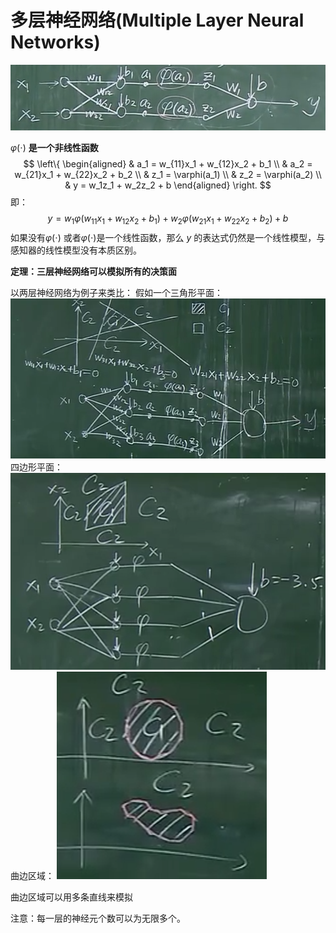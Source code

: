 # 多层神经网络(Multiple Layer Neural Networks)

![](images/Snipaste_2021-09-10_11-00-41.png)

$\varphi(\cdot)$ **是一个非线性函数**
$$
\left\{
\begin{aligned}
    & a_1 = w_{11}x_1 + w_{12}x_2 + b_1 \\
    & a_2 = w_{21}x_1 + w_{22}x_2 + b_2 \\
    & z_1 = \varphi(a_1) \\
    & z_2 = \varphi(a_2) \\
    & y = w_1z_1 + w_2z_2 + b
\end{aligned}
\right.
$$
即：
$$
y = w_1\varphi(w_{11}x_1 + w_{12}x_2 + b_1) + w_2\varphi(w_{21}x_1 + w_{22}x_2 + b_2) + b
$$
如果没有$\varphi(\cdot)$ 或者$\varphi(\cdot)$是一个线性函数，那么 $y$ 的表达式仍然是一个线性模型，与感知器的线性模型没有本质区别。

**定理：三层神经网络可以模拟所有的决策面**

以两层神经网络为例子来类比：
假如一个三角形平面：
![](images/Snipaste_2021-09-10_11-22-26.png)
四边形平面：
![](images/Snipaste_2021-09-10_11-30-42.png)
曲边区域：
![](images/Snipaste_2021-09-10_11-32-31.png)

曲边区域可以用多条直线来模拟

注意：每一层的神经元个数可以为无限多个。

